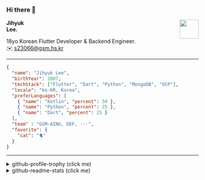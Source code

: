 ### Hi there 👋
<img src="https://github.githubassets.com/images/mona-loading-default.gif" width="50px" align="right">
</a>

**Jihyuk\
Lee.**

18yo Korean Flutter Developer & Backend Engineer.\
✉️ <s23066@gsm.hs.kr>

---

```json
{
  "name": "Jihyuk Lee",
  "birthYear": 2007,
  "techStack": ["Flutter", "Dart", "Python", "MongoDB", "OCP"],
  "locale": "ko-KR, Korea",
  "preferLanguages": [
    { "name": "Kotlin", "percent": 50 },
    { "name": "Python", "percent": 25 },
    { "name": "Dart", "percent": 25 }
  ],
  "team" : "GSM-AING, DEF, ···",
  "favorite": {
    "cat": "🐈"
  }
}
```
---
<details>
  <summary>github-profile-trophy (click me)</summary>
  
![](https://github-profile-trophy.vercel.app/?username=withJihyuk&row=1&column=8&theme=nord)
  
</details>
<details>
  <summary>github-readme-stats (click me)</summary>
  
<!--START_SECTION:waka-->
![Code Time](http://img.shields.io/badge/Code%20Time-600%20hrs%2052%20mins-blue)

![Lines of code](https://img.shields.io/badge/%EC%A0%80%EB%8A%94%20%EC%97%AC%ED%83%9C%EA%B9%8C%EC%A7%80%20-471.7%20thousand%20%EC%A4%84%EC%9D%98%20%EC%BD%94%EB%93%9C%EB%A5%BC%20%EC%9E%91%EC%84%B1%ED%96%88%EC%96%B4%EC%9A%94.-blue)

**저는 아침형 인간이에요. 🐤** 

```text
🌞 아침                     371 commits         ████░░░░░░░░░░░░░░░░░░░░░   17.24 % 
🌆 낮　                     769 commits         █████████░░░░░░░░░░░░░░░░   35.73 % 
🌃 저녁                     762 commits         █████████░░░░░░░░░░░░░░░░   35.41 % 
🌙 밤　                     250 commits         ███░░░░░░░░░░░░░░░░░░░░░░   11.62 % 
```


📊 **저는 이번주를 이렇게 시간을 보냈어요.** 

```text
🕑︎ Timezone: Asia/Seoul

💬 프로그래밍 언어들: 
Dart                     18 hrs 58 mins      ███████████████████████░░   91.97 % 
MDX                      50 mins             █░░░░░░░░░░░░░░░░░░░░░░░░   04.11 % 
Groovy                   17 mins             ░░░░░░░░░░░░░░░░░░░░░░░░░   01.42 % 
Kotlin                   7 mins              ░░░░░░░░░░░░░░░░░░░░░░░░░   00.59 % 
Java Properties          7 mins              ░░░░░░░░░░░░░░░░░░░░░░░░░   00.59 % 

🔥 에디터들: 
VS Code                  20 hrs 29 mins      █████████████████████████   99.33 % 
IntelliJ IDEA            8 mins              ░░░░░░░░░░░░░░░░░░░░░░░░░   00.67 % 

💻 운영 체제들: 
Mac                      20 hrs 37 mins      █████████████████████████   100.00 % 
```


 Last Updated on 22/12/2024 18:45:06 UTC
<!--END_SECTION:waka-->

</details>

</div>


